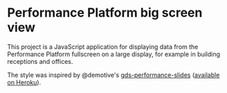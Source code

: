 # Performance Platform big screen view

This project is a JavaScript application for displaying data from
the Performance Platform fullscreen on a large display, for example
in building receptions and offices.

The style was inspired by @demotive's [gds-performance-slides](https://github.com/Demotive/gds-performance-slides) ([available on Heroku](https://gds-screens-slides.herokuapp.com/)).
